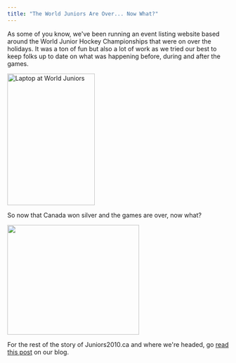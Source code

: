 ```yaml
---
title: "The World Juniors Are Over... Now What?"
---
```

<p>As some of you know, we've been running an event listing website based around the World Junior Hockey Championships that were on over the holidays.  It was a ton of fun but also a lot of work as we tried our best to keep folks up to date on what was happening before, during and after the games.</p>
<p><img src="https://chrisenns.com/wp-content/uploads/2010/01/4226545012_d359b21a50-199x300.jpg" alt="Laptop at World Juniors" title="Laptop at World Juniors" width="199" height="300" class="aligncenter size-medium wp-image-1989" /></p>
<p>So now that Canada won silver and the games are over, now what?</p>
<p><img src="https://chrisenns.com/wp-content/uploads/2010/01/juniorsisnowtodayinsk1.png" alt="" title="juniorsisnowtodayinsk" width="300" height="250" class="aligncenter size-full wp-image-1988" /></p>
<p>For the rest of the story of Juniors2010.ca and where we're headed, go <a href="http://blog.yastech.ca/2010/01/world-junior-hockey-championships/">read this post</a> on our blog.</p>
